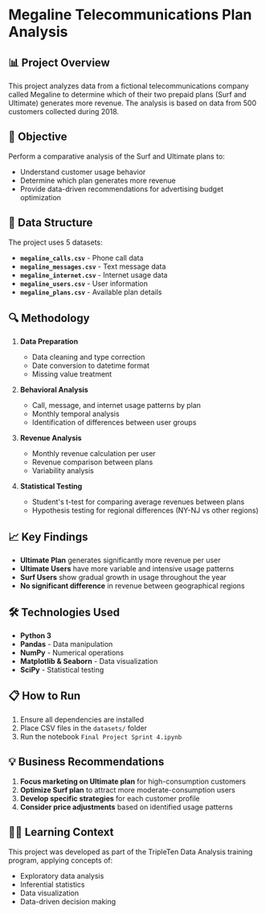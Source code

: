 # Megaline Telecommunications Plan Analysis

## 📊 Project Overview

This project analyzes data from a fictional telecommunications company called Megaline to determine which of their two prepaid plans (Surf and Ultimate) generates more revenue. The analysis is based on data from 500 customers collected during 2018.

## 🎯 Objective

Perform a comparative analysis of the Surf and Ultimate plans to:
- Understand customer usage behavior
- Determine which plan generates more revenue
- Provide data-driven recommendations for advertising budget optimization

## 📁 Data Structure

The project uses 5 datasets:

- **`megaline_calls.csv`** - Phone call data
- **`megaline_messages.csv`** - Text message data
- **`megaline_internet.csv`** - Internet usage data
- **`megaline_users.csv`** - User information
- **`megaline_plans.csv`** - Available plan details

## 🔍 Methodology

1. **Data Preparation**
   - Data cleaning and type correction
   - Date conversion to datetime format
   - Missing value treatment

2. **Behavioral Analysis**
   - Call, message, and internet usage patterns by plan
   - Monthly temporal analysis
   - Identification of differences between user groups

3. **Revenue Analysis**
   - Monthly revenue calculation per user
   - Revenue comparison between plans
   - Variability analysis

4. **Statistical Testing**
   - Student's t-test for comparing average revenues between plans
   - Hypothesis testing for regional differences (NY-NJ vs other regions)

## 📈 Key Findings

- **Ultimate Plan** generates significantly more revenue per user
- **Ultimate Users** have more variable and intensive usage patterns
- **Surf Users** show gradual growth in usage throughout the year
- **No significant difference** in revenue between geographical regions

## 🛠️ Technologies Used

- **Python 3**
- **Pandas** - Data manipulation
- **NumPy** - Numerical operations
- **Matplotlib & Seaborn** - Data visualization
- **SciPy** - Statistical testing

## 📋 How to Run

1. Ensure all dependencies are installed
2. Place CSV files in the `datasets/` folder
3. Run the notebook `Final Project Sprint 4.ipynb`

## 💡 Business Recommendations

1. **Focus marketing on Ultimate plan** for high-consumption customers
2. **Optimize Surf plan** to attract more moderate-consumption users
3. **Develop specific strategies** for each customer profile
4. **Consider price adjustments** based on identified usage patterns

## 👨‍💼 Learning Context

This project was developed as part of the TripleTen Data Analysis training program, applying concepts of:
- Exploratory data analysis
- Inferential statistics
- Data visualization
- Data-driven decision making 